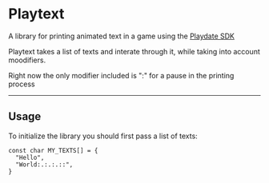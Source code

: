 # Playtext

A library for printing animated text in a game using the [Playdate SDK](https://play.date/dev/)

Playtext takes a list of texts and interate through it, while taking into account
moodifiers.

Right now the only modifier included is ":" for a pause in the printing process


---


## Usage

To initialize the library you should first pass a list of texts:

```
const char MY_TEXTS[] = {
  "Hello",
  "World:.:.:.::",
}
```


